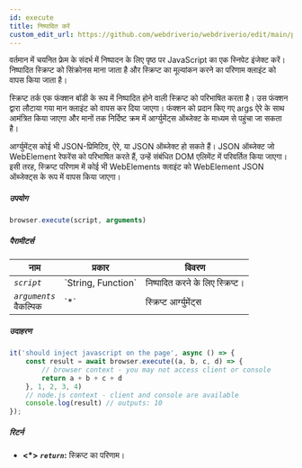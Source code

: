 ```yaml
---
id: execute
title: निष्पादित करें
custom_edit_url: https://github.com/webdriverio/webdriverio/edit/main/packages/webdriverio/src/commands/browser/execute.ts
---
```


वर्तमान में चयनित फ्रेम के संदर्भ में निष्पादन के लिए पृष्ठ पर JavaScript का एक स्निपेट इंजेक्ट करें।
निष्पादित स्क्रिप्ट को सिंक्रोनस माना जाता है और स्क्रिप्ट का मूल्यांकन करने का परिणाम क्लाइंट को 
वापस किया जाता है।

स्क्रिप्ट तर्क एक फंक्शन बॉडी के रूप में निष्पादित होने वाली स्क्रिप्ट को परिभाषित करता है। उस फंक्शन 
द्वारा लौटाया गया मान क्लाइंट को वापस कर दिया जाएगा। फंक्शन को प्रदान किए गए args ऐरे के साथ आमंत्रित 
किया जाएगा और मानों तक निर्दिष्ट क्रम में आर्ग्युमेंट्स ऑब्जेक्ट के माध्यम से पहुंचा जा सकता है।

आर्ग्युमेंट्स कोई भी JSON-प्रिमिटिव, ऐरे, या JSON ऑब्जेक्ट हो सकते हैं। JSON ऑब्जेक्ट जो WebElement 
रेफरेंस को परिभाषित करते हैं, उन्हें संबंधित DOM एलिमेंट में परिवर्तित किया जाएगा। इसी तरह, स्क्रिप्ट 
परिणाम में कोई भी WebElements क्लाइंट को WebElement JSON ऑब्जेक्ट्स के रूप में वापस किया जाएगा।

##### उपयोग

```js
browser.execute(script, arguments)
```

##### पैरामीटर्स

<table>
  <thead>
    <tr>
      <th>नाम</th><th>प्रकार</th><th>विवरण</th>
    </tr>
  </thead>
  <tbody>
    <tr>
      <td><code><var>script</var></code></td>
      <td>`String, Function`</td>
      <td>निष्पादित करने के लिए स्क्रिप्ट।</td>
    </tr>
    <tr>
      <td><code><var>arguments</var></code><br /><span className="label labelWarning">वैकल्पिक</span></td>
      <td>`*`</td>
      <td>स्क्रिप्ट आर्ग्युमेंट्स</td>
    </tr>
  </tbody>
</table>

##### उदाहरण

```js title="execute.js"
it('should inject javascript on the page', async () => {
    const result = await browser.execute((a, b, c, d) => {
        // browser context - you may not access client or console
        return a + b + c + d
    }, 1, 2, 3, 4)
    // node.js context - client and console are available
    console.log(result) // outputs: 10
});
```

##### रिटर्न

- **&lt;*&gt;**
            **<code><var>return</var></code>:**              स्क्रिप्ट का परिणाम।